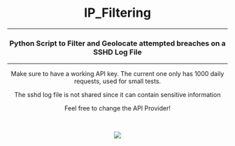 # <h1 align="center">IP_Filtering</h1>
---

<h3 align="center">Python Script to Filter and Geolocate attempted breaches on a SSHD Log File</h3>

---


<p align="center">Make sure to have a working API key. The current one only has 1000 daily requests, used for small tests.</p>
<p align="center">The sshd log file is not shared since it can contain sensitive information</p>
<p align="center">Feel free to change the API Provider!</p>

<br>

<p align="center">

  <img src = "https://github.com/user-attachments/assets/8c10e943-c14c-435c-b802-5ec60461c4e8">

</p>
